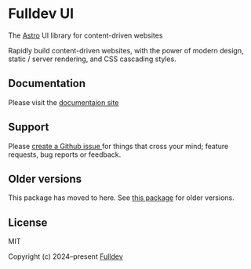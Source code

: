 # Fulldev UI

The [Astro][astro] UI library for content-driven websites

Rapidly build content-driven websites, with the power of modern design,
static / server rendering, and CSS cascading styles.

## Documentation

Please visit the [documentaion site][docs]

## Support

Please [create a Github issue ][issues] for things that cross your mind; feature requests, bug reports or feedback.

## Older versions
This package has moved to here. See [this package](https://www.npmjs.com/package/@fullui/ui) for older versions.


## License

MIT

Copyright (c) 2024–present [Fulldev][fulldev]

[astro]: https://astro.build/
[docs]: https://ui.full.dev/
[fulldev]: https://full.dev/
[issues]: https://github.com/fulldotdev/ui/issues/
